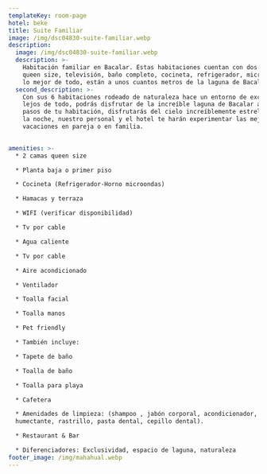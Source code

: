 ```yaml
---
templateKey: room-page
hotel: beke
title: Suite Familiar
image: /img/dsc04830-suite-familiar.webp
description:
  image: /img/dsc04830-suite-familiar.webp
  description: >-
    Habitación familiar en Bacalar. Estas habitaciones cuentan con dos camas
    queen size, televisión, baño completo, cocineta, refrigerador, microondas y
    lo mejor de todo, están a unos cuantos metros de la laguna de Bacalar.
  second_description: >-
    Con sus 6 habitaciones rodeado de naturaleza hace un entorno de exclusividad
    lejos de todo, podrás disfrutar de la increíble laguna de Bacalar a unos
    pasos de tu habitación, disfrutarás del cielo increíblemente estrellado por
    la noche, nuestro personal y el hotel te harán experimentar las mejores
    vacaciones en pareja o en familia.

     
amenities: >-
  * 2 camas queen size

  * Planta baja o primer piso

  * Cocineta (Refrigerador-Horno microondas)

  * Hamacas y terraza

  * WIFI (verificar disponibilidad)

  * Tv por cable

  * Agua caliente

  * Tv por cable

  * Aire acondicionado

  * Ventilador

  * Toalla facial

  * Toalla manos

  * Pet friendly

  * También incluye:

  * Tapete de baño

  * Toalla de baño

  * Toalla para playa

  * Cafetera

  * Amenidades de limpieza: (shampoo , jabón corporal, acondicionador, crema
  humectante, rastrillo, pasta dental, cepillo dental).

  * Restaurant & Bar

  * Diferenciadores: Exclusividad, espacio de laguna, naturaleza
footer_image: /img/mahahual.webp
---
```


